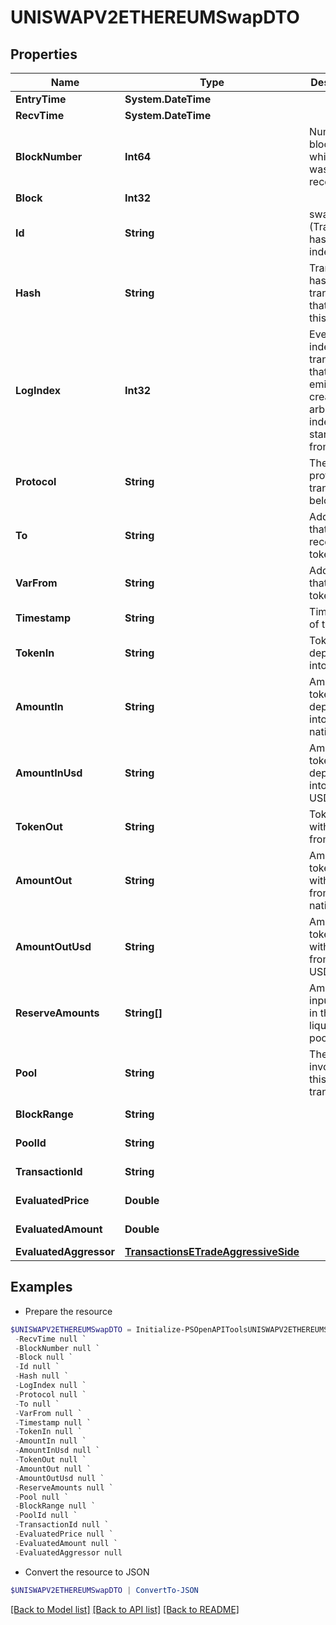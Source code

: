 # UNISWAPV2ETHEREUMSwapDTO
## Properties

Name | Type | Description | Notes
------------ | ------------- | ------------- | -------------
**EntryTime** | **System.DateTime** |  | [optional] 
**RecvTime** | **System.DateTime** |  | [optional] 
**BlockNumber** | **Int64** | Number of block in which entity was recorded. | [optional] 
**Block** | **Int32** |  | [optional] 
**Id** | **String** | swap-(Transaction hash)-(Log index) | [optional] 
**Hash** | **String** | Transaction hash of the transaction that emitted this event | [optional] 
**LogIndex** | **Int32** | Event log index. For transactions that don&#39;t emit event, create arbitrary index starting from 0 | [optional] 
**Protocol** | **String** | The protocol this transaction belongs to | [optional] 
**To** | **String** | Address that received the tokens | [optional] 
**VarFrom** | **String** | Address that sent the tokens | [optional] 
**Timestamp** | **String** | Timestamp of this event | [optional] 
**TokenIn** | **String** | Token deposited into pool | [optional] 
**AmountIn** | **String** | Amount of token deposited into pool in native units | [optional] 
**AmountInUsd** | **String** | Amount of token deposited into pool in USD | [optional] 
**TokenOut** | **String** | Token withdrawn from pool | [optional] 
**AmountOut** | **String** | Amount of token withdrawn from pool in native units | [optional] 
**AmountOutUsd** | **String** | Amount of token withdrawn from pool in USD | [optional] 
**ReserveAmounts** | **String[]** | Amount of input tokens in the liquidity pool | [optional] 
**Pool** | **String** | The pool involving this transaction | [optional] 
**BlockRange** | **String** |  | [optional] [readonly] 
**PoolId** | **String** |  | [optional] [readonly] 
**TransactionId** | **String** |  | [optional] [readonly] 
**EvaluatedPrice** | **Double** |  | [optional] [readonly] 
**EvaluatedAmount** | **Double** |  | [optional] [readonly] 
**EvaluatedAggressor** | [**TransactionsETradeAggressiveSide**](TransactionsETradeAggressiveSide.md) |  | [optional] 

## Examples

- Prepare the resource
```powershell
$UNISWAPV2ETHEREUMSwapDTO = Initialize-PSOpenAPIToolsUNISWAPV2ETHEREUMSwapDTO  -EntryTime null `
 -RecvTime null `
 -BlockNumber null `
 -Block null `
 -Id null `
 -Hash null `
 -LogIndex null `
 -Protocol null `
 -To null `
 -VarFrom null `
 -Timestamp null `
 -TokenIn null `
 -AmountIn null `
 -AmountInUsd null `
 -TokenOut null `
 -AmountOut null `
 -AmountOutUsd null `
 -ReserveAmounts null `
 -Pool null `
 -BlockRange null `
 -PoolId null `
 -TransactionId null `
 -EvaluatedPrice null `
 -EvaluatedAmount null `
 -EvaluatedAggressor null
```

- Convert the resource to JSON
```powershell
$UNISWAPV2ETHEREUMSwapDTO | ConvertTo-JSON
```

[[Back to Model list]](../README.md#documentation-for-models) [[Back to API list]](../README.md#documentation-for-api-endpoints) [[Back to README]](../README.md)

